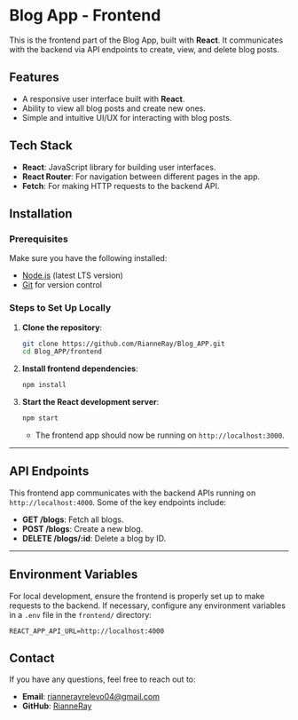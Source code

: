 # Blog App - Frontend

This is the frontend part of the Blog App, built with **React**. It communicates with the backend via API endpoints to create, view, and delete blog posts.

## Features
- A responsive user interface built with **React**.
- Ability to view all blog posts and create new ones.
- Simple and intuitive UI/UX for interacting with blog posts.

## Tech Stack
- **React**: JavaScript library for building user interfaces.
- **React Router**: For navigation between different pages in the app.
- **Fetch**: For making HTTP requests to the backend API.

## Installation

### Prerequisites
Make sure you have the following installed:
- [Node.js](https://nodejs.org/) (latest LTS version)
- [Git](https://git-scm.com/) for version control

### Steps to Set Up Locally

1. **Clone the repository**:
    ```bash
    git clone https://github.com/RianneRay/Blog_APP.git
    cd Blog_APP/frontend
    ```

2. **Install frontend dependencies**:
    ```bash
    npm install
    ```

3. **Start the React development server**:
    ```bash
    npm start
    ```

    - The frontend app should now be running on `http://localhost:3000`.

---

## API Endpoints

This frontend app communicates with the backend APIs running on `http://localhost:4000`. Some of the key endpoints include:

- **GET /blogs**: Fetch all blogs.
- **POST /blogs**: Create a new blog.
- **DELETE /blogs/:id**: Delete a blog by ID.

---

## Environment Variables

For local development, ensure the frontend is properly set up to make requests to the backend. If necessary, configure any environment variables in a `.env` file in the `frontend/` directory:

```plaintext
REACT_APP_API_URL=http://localhost:4000
```

## Contact
If you have any questions, feel free to reach out to:
- **Email**: [riannerayrelevo04@gmail.com](mailto:riannerayrelevo04@gmail.com)
- **GitHub**: [RianneRay](https://github.com/RianneRay)